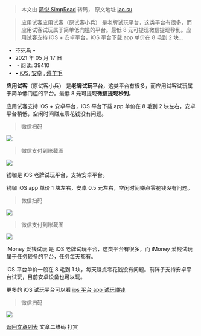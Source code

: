 > 本文由 [简悦 SimpRead](http://ksria.com/simpread/) 转码， 原文地址 [iao.su](https://iao.su/3221/)

> 应用试客应用试客（原试客小兵） 是老牌试玩平台，这类平台有很多，而应用试客试玩属于简单低门槛的平台。最低 8 元可提现微信提现秒到。应用试客支持 iOS + 安卓平台，iOS 平台下载 app 单价在 8 毛到 2 块...

     

*   [不死鸟](https://iao.su/author/1/) •
*   2021 年 05 月 17 日
*   ・阅读: 39410
*   • [iOS](https://iao.su/ios/), [安卓](https://iao.su/android/) , [薅羊毛](https://iao.su/hao/)

**应用试客**（原试客小兵） 是**老牌试玩平台**，这类平台有很多，而应用试客试玩属于简单低门槛的平台。最低 8 元可提现**微信提现秒到**。

应用试客支持 iOS + 安卓平台，iOS 平台下载 app 单价在 8 毛到 2 块左右，安卓平台稍低，空闲时间赚点零花钱没有问题。

> 微信扫码

![](https://tvax1.sinaimg.cn/large/6f8a2832gy1gqlox2z8wsj20g80p0wjv.jpg)

> 微信支付到账截图

![](https://tva4.sinaimg.cn/large/6f8a2832gy1gnzuh0g3i1j208c09nwfk.jpg)

钱咖是 iOS 老牌试玩平台，支持安卓平台。

钱咖 iOS app 单价 1 块左右，安卓 0.5 元左右，空闲时间赚点零花钱没有问题。

> 微信扫码

![](https://tvax1.sinaimg.cn/large/6f8a2832gy1gqloyq8fk7j20e10ixn30.jpg)

> 微信支付到账截图

![](https://tvax1.sinaimg.cn/large/6f8a2832gy1gnzujirq5xj207u08qmy3.jpg)

iMoney 爱钱试玩 是 iOS 老牌试玩平台，这类平台有很多，而 iMoney 爱钱试玩属于任务较多的平台，任务每天都有。

iOS 平台单价一般在 8 毛到 1 块，每天赚点零花钱没有问题。前阵子支持安卓平台试玩，目前安卓设备也可以玩。

更多的 iOS 试玩平台可以看 [ios 平台 app 试玩赚钱](https://iao.su/2317/)

> 微信扫码

![](https://tvax4.sinaimg.cn/large/6f8a2832gy1gqlop7ifelj20fc0ogwgi.jpg)

[返回文章列表](https://iao.su/archives.html) 文章二维码 打赏